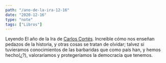 ```yaml
---
path: "/ano-de-la-ira-12-16"
date: "2020-12-16"
type: "note"
tags: ["Libros"]
---
```


Leyendo El año de la Ira de [Carlos Cortés](https://es.wikipedia.org/wiki/Carlos_Cort%C3%A9s_Z%C3%BA%C3%B1iga). Increible cómo nos enseñan pedazos de la historia, y otras cosas se tratan de olvidar; talvez si tuvieramos conocimientos de las barbaridas que como país han, y hemos hecho(¿?), valoraríamos y protegeríamos la democracia que tenemos. 